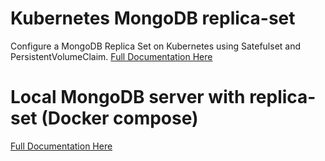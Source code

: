 # Kubernetes MongoDB replica-set
Configure a MongoDB Replica Set on Kubernetes using Satefulset and PersistentVolumeClaim.
[Full Documentation Here](/kubernetes/README.md)

# Local MongoDB server with replica-set (Docker compose)
[Full Documentation Here](/docker/README.md)



